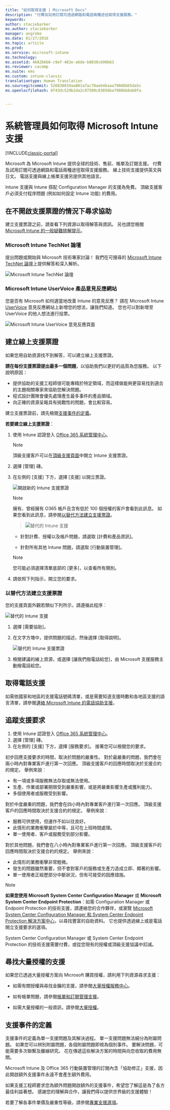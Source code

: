 ```yaml
---
title: "如何取得支援 | Microsoft Docs"
description: "付費及試用訂閱可透過網路和電話兩種途徑取得支援服務。"
keywords: 
author: staciebarker
ms.author: staciebarker
manager: angrobe
ms.date: 01/27/2016
ms.topic: article
ms.prod: 
ms.service: microsoft-intune
ms.technology: 
ms.assetid: 4682b6b6-c9ef-483e-a6de-b8830cb98b63
ms.reviewer: cacamp
ms.suite: ems
ms.custom: intune-classic
translationtype: Human Translation
ms.sourcegitcommit: 526830839aa801a7ac78aeb4baaa790d6bb5da5c
ms.openlocfilehash: 8f43dc529b2da2c97500c03056ba7908bb8ab0fa


---
```


# <a name="how-admins-get-support-for-microsoft-intune"></a>系統管理員如何取得 Microsoft Intune 支援

[!INCLUDE[classic-portal](../includes/classic-portal.md)]

Microsoft 為 Microsoft Intune 提供全球的技術、售前、帳單及訂閱支援。 付費及試用訂閱可透過網路和電話兩種途徑取得支援服務。 線上技術支援提供英文與日文。 電話支援與線上帳單支援另提供其他語言。

Intune 支援與 Intune 搭配 Configuration Manager 的支援為免費。 頂級支援客戶必須支付程序問題 (例如如何設定 Intune 功能) 的費用。

## <a name="find-help-without-opening-a-support-ticket"></a>在不開啟支援票證的情況下尋求協助

建立支援票證之前，請查看下列資源以取得解答與資訊。 另也請您檢閱 [Microsoft Intune 的一般疑難排解提示](https://docs.microsoft.com/intune/troubleshoot/general-troubleshooting-tips-for-microsoft-intune)。

### <a name="microsoft-intune-technet-forums"></a>Microsoft Intune TechNet 論壇

提出問題或開始與 Microsoft 技術專家討論！ 我們在可搜尋的 [Microsoft Intune TechNet 論壇](https://social.technet.microsoft.com/Forums/home)上提供解答和深入解析。

![Microsoft Intune TechNet 論壇](./media/technet-forum-for-support.png)

### <a name="microsoft-intune-uservoice-product-feedback-site"></a>Microsoft Intune UserVoice 產品意見反應網站

您是否有 Microsoft 如何適當地改善 Intune 的意見反應？ 請在 Microsoft Intune [UserVoice](https://microsoftintune.uservoice.com/forums/291681-ideas) 意見反應網站上新增您的想法，讓我們知道。 您也可以對新增至 UserVoice 的他人想法進行投票。 

![Microsoft Intune UserVoice 意見反應頁面](./media/intune-uservoice-feedback-page.png)

## <a name="create-an-online-support-ticket"></a>建立線上支援票證

如果您用自助資源找不到解答，可以建立線上支援票證。

**請在每份支援票證提出最多一個問題**，以協助我們以更好的品質為您服務。 以下說明原因：

- 提供協助的支援工程師很可能專精於特定領域，而這樣做能夠更容易找到適合的主題相關專家來協助您解決問題。
- 程式設計團隊會優先處理產生最多事件的產品領域。
- 向正確的資源呈報具有挑戰性的問題，會比較容易。

建立支援票證前，請先檢閱[支援事件的定義](#definition-of-a-support-incident)。

**若要建立線上支援票證**：

1.  使用 Intune 認證登入 [Office 365 系統管理中心](https://portal.office.com)。
    >[!NOTE]
    >
    >頂級支援客戶可以在[頂級支援頁面](https://support.microsoft.com/en-us/premier/contacts)中開立 Intune 支援票證。

2.  選擇 [管理] 磚。
3.  在左側的 [支援] 下方，選擇 [支援] 以開立票證。

    ![開啟新的 Intune 支援票證](../media/support-open-ticket.png)

    >[!NOTE]
    >  擁有、曾經擁有 O365 帳戶且含有低於 100 個授權的客戶會看到此訊息。 如果您看到此訊息，請參閱[以替代方法建立支援票證](#create-a-support-ticket-with-alternate-methods)。

    > ![替代的 Intune 支援](../media/alternate-support-ui.png)

    -   針對計費、授權以及帳戶問題，請選取 [計費和產品資訊]。

    -   針對所有其他 Intune 問題，請選取 [行動裝置管理]。

    > [!NOTE]
    > 您可能必須選擇清單底部的 [更多]，以查看所有類別。

3.  請依照下列指示，開立您的要求。

### <a name="create-a-support-ticket-with-alternate-methods"></a>以替代方法建立支援票證

您的支援頁面外觀若類似下列所示，請遵循此程序︰

![替代的 Intune 支援](../media/alternate-support-ui.png)


1. 選擇 [需要協助]。
2. 在文字方塊中，提供問題的描述，然後選擇 [取得說明]。

    ![替代的 Intune 支援票證](../media/support-need-help.png)

3. 檢閱建議的線上資源，或選擇 [讓我們撥電話給您]，由 Microsoft 支援服務主動撥電話給您。

## <a name="get-phone-support"></a>取得電話支援
如需依國家和地區的支援電話號碼清單，或是需要知道支援時數和各地區支援的語言清單，請參閱[連絡 Microsoft Intune 的電話協助支援](contact-assisted-phone-support-for-microsoft-intune.md)。

## <a name="track-your-support-requests"></a>追蹤支援要求
1.  使用 Intune 認證登入 [Office 365 系統管理中心](https://portal.office.com)。
2.  選擇 [管理] 磚。
3.  在左側的 [支援] 下方，選擇 [服務要求]。 接著您可以檢閱您的要求。

初步回應支援要求的時間，取決於問題的嚴重性。 對於最嚴重的問題，我們會在兩小時內對專業客戶進行第一次回應。 頂級支援客戶的回應時間取決於支援合約的規定。 舉例來說︰

- 有一項或多項服務無法存取或無法使用。
- 生產、作業或部署期限受到嚴重影響，或是將嚴重影響生產或獲利能力。
- 多個使用者或服務受到影響。

對於中度嚴重的問題，我們會在四小時內對專業客戶進行第一次回應。 頂級支援客戶的回應時間取決於支援合約的規定。  舉例來說︰

- 服務可供使用，但運作不如以往良好。
- 此情形的業務衝擊屬於中等，且可在上班時間處理。
- 單一使用者、客戶或服務受到部分影響。

對於其他問題，我們會在八小時內對專業客戶進行第一次回應。 頂級支援客戶的回應時間取決於支援合約的規定。  舉例來說︰

- 此情形的業務衝擊非常輕微。
- 發生的問題雖然重要，但不會對客戶的服務或生產力造成立即、顯著的影響。
- 單一使用者正經歷部分中斷狀況，但有可接受的因應措施。

> [!NOTE]
> **如果您使用 Microsoft System Center Configuration Manager** 或 **Microsoft System Center Endpoint Protection**：如需 Configuration Manager 或 Endpoint Protection 的技術支援，請連絡您的合作夥伴，或瀏覽 [Microsoft System Center Configuration Manager 和 System Center Endpoint Protection 解決方案中心](http://www.microsoft.com/en-us/server-cloud/products/system-center-2012-r2/resources.aspx)，以尋找豐富的自助資料。 它也提供透過線上或是電話開立支援要求的選項。
>
> System Center Configuration Manager 或 System Center Endpoint Protection 的技術支援需要付費，或從您現有的授權或頂級支援協議中扣減。

## <a name="find-support-for-volume-licensing"></a>尋找大量授權的支援
如果您已透過大量授權方案向 Microsoft 購買授權，請利用下列資源尋求支援：

-   如需有關授權與尋找金鑰的支援，請參閱[大量授權服務中心](http://go.microsoft.com/fwlink/p/?LinkID=282016)。

-   如有帳單問題，請參閱[帳單和訂閱管理支援](http://support.microsoft.com/oas/default.aspx?prid=15371)。

-   如需大量授權的一般資訊，請參閱[大量授權](http://go.microsoft.com/fwlink/p/?LinkID=282015)。

## <a name="definition-of-a-support-incident"></a>支援事件的定義

支援事件的定義為單一支援問題及其解決過程。 單一支援問題無法細分為附屬問題。 如果您可以辨別附屬問題，各個附屬問題即視為個別事件。 要解決問題，可能需要多次聯繫及離線研究。 花在傳遞這些解決方案的時間與向您收取的費用無關。

Microsoft Intune 及 Office 365 行動裝置管理的訂閱內含「協助修正」支援，因此開啟額外支援事件永遠不會產生額外費用。

如果支援工程師要求您為額外問題開啟額外的支援事件，希望您了解這是為了各方最佳利益著想。 感謝您的理解與合作，讓我們得以提供世界級的支援體驗！

若要了解各事件單價及嚴重性等級，請參閱[專業支援選項](https://support.microsoft.com/gp/offerprophone)。



<!--HONumber=Jan17_HO4-->


